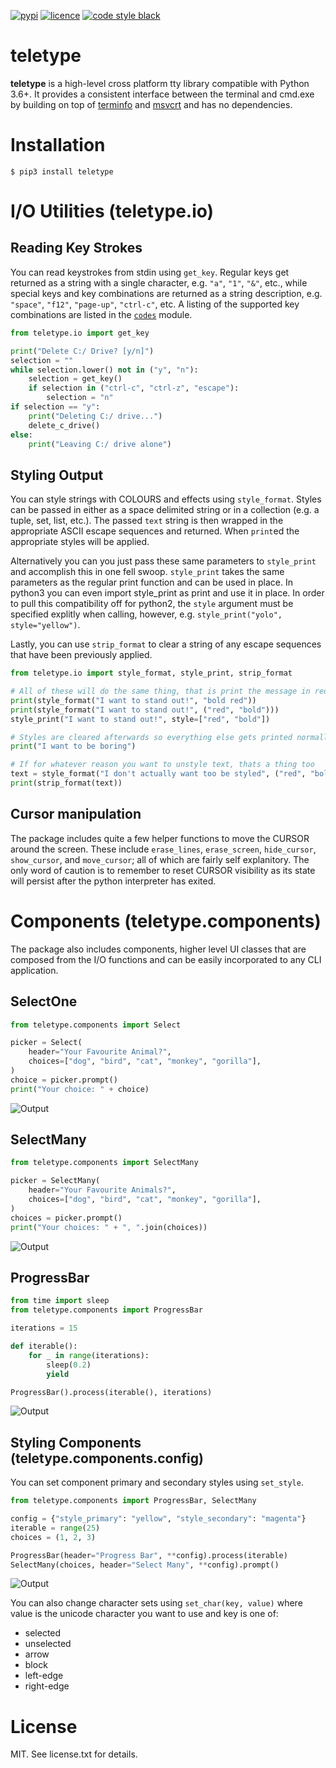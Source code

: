 [![pypi](https://img.shields.io/pypi/v/teletype.svg?style=for-the-badge)](https://pypi.python.org/pypi/teletype)
[![licence](https://img.shields.io/github/license/jkwill87/teletype.svg?style=for-the-badge)](https://en.wikipedia.org/wiki/MIT_License)
[![code style black](https://img.shields.io/badge/Code%20Style-Black-black.svg?style=for-the-badge)](https://github.com/ambv/black)


# teletype

**teletype** is a high-level cross platform tty library compatible with Python 3.6+. It provides a consistent interface between the terminal and cmd.exe by building on top of [terminfo](https://invisible-island.net/ncurses/terminfo.src.html) and [msvcrt](https://msdn.microsoft.com/en-us/library/abx4dbyh.aspx) and has no dependencies.


# Installation

`$ pip3 install teletype`


# I/O Utilities (teletype.io)

## Reading Key Strokes

You can read keystrokes from stdin using `get_key`. Regular keys get returned as a string with a single character, e.g. `"a"`, `"1"`, `"&"`, etc., while special keys and key combinations are returned as a string description, e.g. `"space"`, `"f12"`, `"page-up"`, `"ctrl-c"`, etc. A listing of the supported key combinations are listed in the [`codes`](https://github.com/jkwill87/teletype/blob/master/teletype/codes/common.py) module.

```python
from teletype.io import get_key

print("Delete C:/ Drive? [y/n]")
selection = ""
while selection.lower() not in ("y", "n"):
    selection = get_key()
    if selection in ("ctrl-c", "ctrl-z", "escape"):
        selection = "n"
if selection == "y":
    print("Deleting C:/ drive...")
    delete_c_drive()
else:
    print("Leaving C:/ drive alone")
```

## Styling Output

You can style strings with COLOURS and effects using `style_format`. Styles can be passed in either as a space delimited string or in a collection (e.g. a tuple, set, list, etc.). The passed `text` string is then wrapped in the appropriate ASCII escape sequences and returned. When `print`ed the appropriate styles will be applied.

Alternatively you can you just pass these same parameters to `style_print` and accomplish this in one fell swoop. `style_print` takes the same parameters as the regular print function and can be used in place. In python3 you can even import style_print as print and use it in place. In order to pull this compatibility off for python2, the `style` argument must be specified explitly when calling, however, e.g. `style_print("yolo", style="yellow")`.

Lastly, you can use `strip_format` to clear a string of any escape sequences that have been previously applied.

```python
from teletype.io import style_format, style_print, strip_format

# All of these will do the same thing, that is print the message in red and bold
print(style_format("I want to stand out!", "bold red"))
print(style_format("I want to stand out!", ("red", "bold")))
style_print("I want to stand out!", style=["red", "bold"])

# Styles are cleared afterwards so everything else gets printed normally
print("I want to be boring")

# If for whatever reason you want to unstyle text, thats a thing too
text = style_format("I don't actually want too be styled", ("red", "bold"))
print(strip_format(text))
```

## Cursor manipulation

The package includes quite a few helper functions to move the CURSOR around the screen. These include `erase_lines`, `erase_screen`, `hide_cursor`, `show_cursor`, and `move_cursor`; all of which are fairly self explanitory. The only word of caution is to remember to reset CURSOR visibility as its state will persist after the python interpreter has exited.


# Components (teletype.components)

The package also includes components, higher level UI classes that are composed from the I/O functions and can be easily incorporated to any CLI application.

## SelectOne

```python
from teletype.components import Select

picker = Select(
    header="Your Favourite Animal?",
    choices=["dog", "bird", "cat", "monkey", "gorilla"],
)
choice = picker.prompt()
print("Your choice: " + choice)
```

![Output](https://github.com/jkwill87/teletype/blob/master/_assets/select_one.gif)

## SelectMany

```python
from teletype.components import SelectMany

picker = SelectMany(
    header="Your Favourite Animals?",
    choices=["dog", "bird", "cat", "monkey", "gorilla"],
)
choices = picker.prompt()
print("Your choices: " + ", ".join(choices))
```

![Output](https://github.com/jkwill87/teletype/blob/master/_assets/select_many.gif)

## ProgressBar

```python
from time import sleep
from teletype.components import ProgressBar

iterations = 15

def iterable():
    for _ in range(iterations):
        sleep(0.2)
        yield

ProgressBar().process(iterable(), iterations)
```

![Output](https://github.com/jkwill87/teletype/blob/master/_assets/progress_bar.gif)

## Styling Components (teletype.components.config)

You can set component primary and secondary styles using `set_style`.

```python
from teletype.components import ProgressBar, SelectMany

config = {"style_primary": "yellow", "style_secondary": "magenta"}
iterable = range(25)
choices = (1, 2, 3)

ProgressBar(header="Progress Bar", **config).process(iterable)
SelectMany(choices, header="Select Many", **config).prompt()
```

![Output](https://github.com/jkwill87/teletype/blob/master/_assets/style.png)

You can also change character sets using `set_char(key, value)` where value is the unicode character you want to use and key is one of:

- selected
- unselected
- arrow
- block
- left-edge
- right-edge
    

# License

MIT. See license.txt for details.
